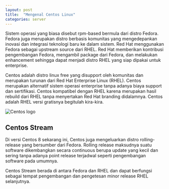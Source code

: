 ```yaml
---
layout: post
title:  "Mengenal Centos Linux"
categories: server
---
```


Sistem operasi yang biasa disebut rpm-based bermula dari distro Fedora. Fedora juga merupakan distro berbasis komunitas yang mengedepankan inovasi dan integrasi teknologi baru ke dalam sistem. Red Hat menggunakan Fedora sebagai upstream source dari RHEL. Red Hat memberikan kontribusi pengembangan Fedora, mengambil package dari Fedora, dan melakukan enhancement sehingga dapat menjadi distro RHEL yang siap dipakai untuk enterprise.

Centos adalah distro linux free yang disupport oleh komunitas dan merupakan turunan dari Red Hat Enterprise Linux (RHEL). Centos merupakan alternatif sistem operasi enterprise tanpa adanya biaya support dan sertifikasi. Centos kompatibel dengan RHEL karena merupakan hasil rebuild dari RHEL tanpa menyertakan Red Hat branding didalamnya. Centos adalah RHEL versi gratisnya begitulah kira-kira.

![Centos logo](https://res.cloudinary.com/peladen/image/upload/v1612739828/peladen/2020/11/320px-Centos-logo-light.png "Centos logo")

## Centos Stream
Di versi Centos 8 sekarang ini, Centos juga mengeluarkan distro rolling-release yang bersumber dari Fedora. Rolling release maksudnya suatu software dikembangkan secara continuous berupa update yang kecil dan sering tanpa adanya point release terjadwal seperti pengembangan software pada umumnya.

Centos Stream berada di antara Fedora dan RHEL dan dapat berfungsi sebagai tempat pengembangan dan pengetesan minor release RHEL selanjutnya.